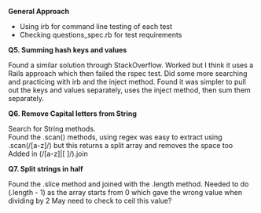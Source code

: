 **General Approach**

* Using irb for command line testing of each test
* Checking questions_spec.rb for test requirements

**Q5. Summing hash keys and values** 

Found a similar solution through StackOverflow. Worked but I think it uses a Rails approach which then failed the rspec test. 
Did some more searching and practicing with irb and the inject method. 
Found it was simpler to pull out the keys and values separately, uses the inject method, then sum them separately. 

**Q6. Remove Capital letters from String**

Search for String methods.   
Found the .scan() methods, using regex was easy to extract using .scan(/[a-z]/) but this returns a split array and removes the space too
Added in (/[a-z]|[ ]/).join

**Q7. Split strings in half**

Found the .slice method and joined with the .length method. 
Needed to do (.length - 1) as the array starts from 0  which gave the wrong value when dividing by 2
May need to check to ceil this value? 